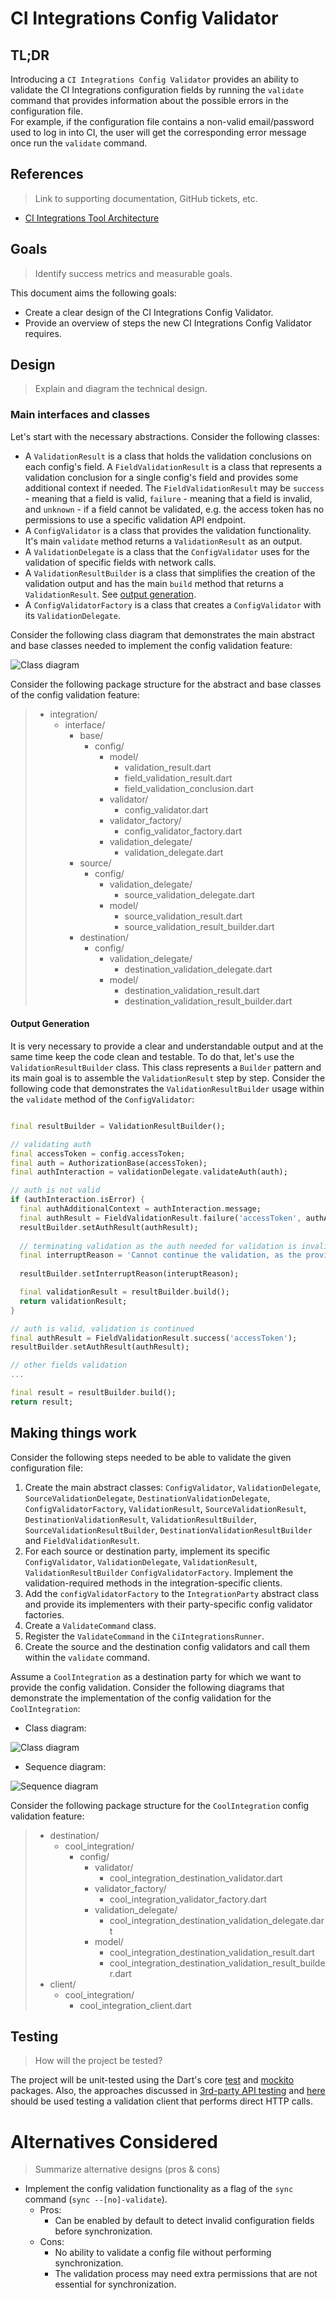 # CI Integrations Config Validator

## TL;DR

Introducing a `CI Integrations Config Validator` provides an ability to validate the CI Integrations configuration fields by running the `validate` command that provides information about the possible errors in the configuration file.     
For example, if the configuration file contains a non-valid email/password used to log in into CI, the user will get the corresponding error message once run the `validate` command.

## References
> Link to supporting documentation, GitHub tickets, etc.

- [CI Integrations Tool Architecture](https://github.com/platform-platform/monorepo/blob/master/metrics/ci_integrations/docs/01_ci_integration_module_architecture.md)

## Goals
> Identify success metrics and measurable goals.

This document aims the following goals:
- Create a clear design of the CI Integrations Config Validator.
- Provide an overview of steps the new CI Integrations Config Validator requires.

## Design
> Explain and diagram the technical design.

### Main interfaces and classes

Let's start with the necessary abstractions. Consider the following classes:
- A `ValidationResult` is a class that holds the validation conclusions on each config's field. A `FieldValidationResult` is a class that represents a validation conclusion for a single config's field and provides some additional context if needed. The `FieldValidationResult` may be `success` - meaning that a field is valid, `failure` - meaning that a field is invalid, and `unknown` - if a field cannot be validated, e.g. the access token has no permissions to use a specific validation API endpoint.
- A `ConfigValidator` is a class that provides the validation functionality. It's main `validate` method returns a `ValidationResult` as an output.
- A `ValidationDelegate` is a class that the `ConfigValidator` uses for the validation of specific fields with network calls.
- A `ValidationResultBuilder` is a class that simplifies the creation of the validation output and has the main `build` method that returns a `ValidationResult`. See [output generation](#output-generation).
- A `ConfigValidatorFactory` is a class that creates a `ConfigValidator` with its `ValidationDelegate`.

Consider the following class diagram that demonstrates the main abstract and base classes needed to implement the config validation feature:

![Class diagram](http://www.plantuml.com/plantuml/proxy?cache=no&fmt=svg&src=https://github.com/platform-platform/monorepo/raw/update_config_validator_design/metrics/ci_integrations/docs/diagrams/ci_integrations_config_validator_interfaces_class_diagram.puml)

Consider the following package structure for the abstract and base classes of the config validation feature: 

> * integration/
>   * interface/
>     * base/
>       * config/
>         * model/
>           * validation_result.dart
>           * field_validation_result.dart
>           * field_validation_conclusion.dart
>         * validator/
>           * config_validator.dart
>         * validator_factory/
>           * config_validator_factory.dart
>         * validation_delegate/
>           * validation_delegate.dart
>     * source/
>       * config/
>         * validation_delegate/
>           * source_validation_delegate.dart
>         * model/
>           * source_validation_result.dart
>           * source_validation_result_builder.dart
>     * destination/
>       * config/
>         * validation_delegate/
>           * destination_validation_delegate.dart
>         * model/
>           * destination_validation_result.dart
>           * destination_validation_result_builder.dart


#### Output Generation

It is very necessary to provide a clear and understandable output and at the same time keep the code clean and testable. To do that, let's use the `ValidationResultBuilder` class. This class represents a `Builder` pattern and its main goal is to assemble the `ValidationResult` step by step. Consider the following code that demonstrates the `ValidationResultBuilder` usage within the `validate` method of the `ConfigValidator`:

```dart

final resultBuilder = ValidationResultBuilder();

// validating auth
final accessToken = config.accessToken;
final auth = AuthorizationBase(accessToken);
final authInteraction = validationDelegate.validateAuth(auth);

// auth is not valid
if (authInteraction.isError) {
  final authAdditionalContext = authInteraction.message;
  final authResult = FieldValidationResult.failure('accessToken', authAdditionalContext)
  resultBuilder.setAuthResult(authResult);
  
  // terminating validation as the auth needed for validation is invalid
  final interruptReason = 'Cannot continue the validation, as the provided access token is invalid.';
  
  resultBuilder.setInterruptReason(interuptReason);

  final validationResult = resultBuilder.build();
  return validationResult;
}

// auth is valid, validation is continued
final authResult = FieldValidationResult.success('accessToken');
resultBuilder.setAuthResult(authResult);

// other fields validation
...

final result = resultBuilder.build();
return result;

```

## Making things work

Consider the following steps needed to be able to validate the given configuration file:

1. Create the main abstract classes: `ConfigValidator`, `ValidationDelegate`, `SourceValidationDelegate`, `DestinationValidationDelegate`, `ConfigValidatorFactory`, `ValidationResult`, `SourceValidationResult`, `DestinationValidationResult`, `ValidationResultBuilder`, `SourceValidationResultBuilder`, `DestinationValidationResultBuilder` and `FieldValidationResult`.
2. For each source or destination party, implement its specific `ConfigValidator`, `ValidationDelegate`, `ValidationResult`, `ValidationResultBuilder` `ConfigValidatorFactory`. Implement the validation-required methods in the integration-specific clients.
3. Add the `configValidatorFactory` to the `IntegrationParty` abstract class and provide its implementers with their party-specific config validator factories.
4. Create a `ValidateCommand` class.
5. Register the `ValidateCommand` in the `CiIntegrationsRunner`.
6. Create the source and the destination config validators and call them within the `validate` command.

Assume a `CoolIntegration` as a destination party for which we want to provide the config validation. Consider the following diagrams that demonstrate the implementation of the config validation for the `CoolIntegration`:

- Class diagram:

![Class diagram](http://www.plantuml.com/plantuml/proxy?cache=no&fmt=svg&src=https://github.com/platform-platform/monorepo/raw/update_config_validator_design/metrics/ci_integrations/docs/diagrams/ci_integrations_config_validator_destination_class_diagram.puml)

- Sequence diagram:

![Sequence diagram](http://www.plantuml.com/plantuml/proxy?cache=no&fmt=svg&src=https://github.com/platform-platform/monorepo/raw/update_config_validator_design/metrics/ci_integrations/docs/diagrams/ci_integrations_config_validator_sequence_diagram.puml)

Consider the following package structure for the `CoolIntegration` config validation feature:

> * destination/
>   * cool_integration/
>     * config/
>       * validator/
>         * cool_integration_destination_validator.dart
>       * validator_factory/
>         * cool_integration_validator_factory.dart
>       * validation_delegate/
>         * cool_integration_destination_validation_delegate.dart
>       * model/
>         * cool_integration_destination_validation_result.dart
>         * cool_integration_destination_validation_result_builder.dart
> * client/
>   * cool_integration/
>     * cool_integration_client.dart

## Testing
> How will the project be tested?

The project will be unit-tested using the Dart's core [test](https://pub.dev/packages/test) and [mockito](https://pub.dev/packages/mockito) packages. Also, the approaches discussed in [3rd-party API testing](https://github.com/platform-platform/monorepo/blob/master/docs/03_third_party_api_testing.md) and [here](https://github.com/platform-platform/monorepo/blob/master/docs/04_mock_server.md) should be used testing a validation client that performs direct HTTP calls.

# Alternatives Considered
> Summarize alternative designs (pros & cons)

- Implement the config validation functionality as a flag of the `sync` command (`sync --[no]-validate`).
    - Pros:
        - Can be enabled by default to detect invalid configuration fields before synchronization.
    - Cons:
        - No ability to validate a config file without performing synchronization.
        - The validation process may need extra permissions that are not essential for synchronization.
